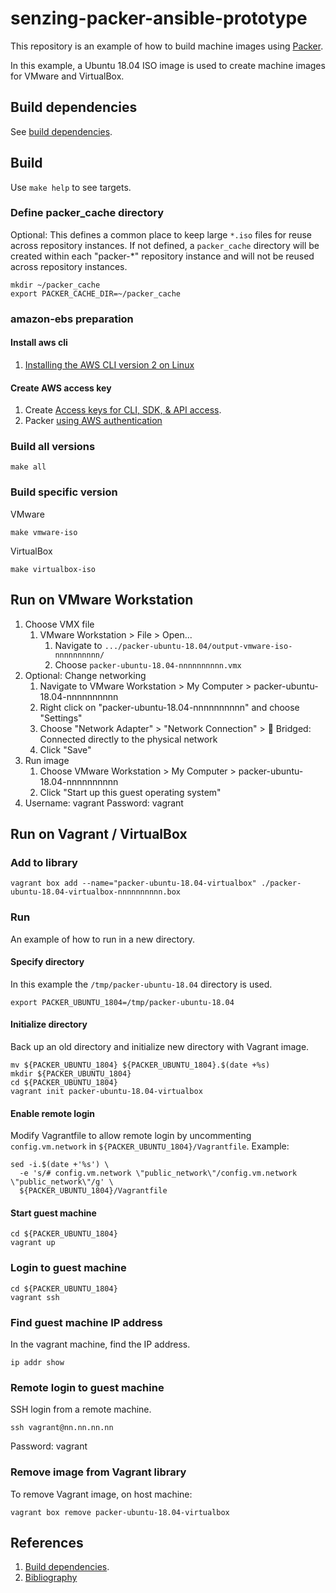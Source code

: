 # senzing-packer-ansible-prototype

This repository is an example of how to build machine images using [Packer](https://www.packer.io/).

In this example, a
Ubuntu 18.04 ISO image
is used to create machine images for VMware and VirtualBox.

## Build dependencies

See [build dependencies](https://github.com/docktermj/KnowledgeBase/blob/master/build-dependencies/packer.md).

## Build

Use `make help` to see targets.

### Define packer_cache directory

Optional: This defines a common place to keep large `*.iso` files for reuse across repository instances.
If not defined, a `packer_cache` directory will be created within each "packer-*" repository instance
and will not be reused across repository instances.

```console
mkdir ~/packer_cache
export PACKER_CACHE_DIR=~/packer_cache
```

### amazon-ebs preparation

#### Install aws cli

1. [Installing the AWS CLI version 2 on Linux](https://docs.aws.amazon.com/cli/latest/userguide/install-cliv2-linux.html)

#### Create AWS access key

1. Create [Access keys for CLI, SDK, & API access](https://console.aws.amazon.com/iam/home?#/security_credentials).
1. Packer [using AWS authentication](https://www.packer.io/docs/builders/amazon/#authentication)


### Build all versions

```console
make all
```

### Build specific version

VMware

```console
make vmware-iso
```

VirtualBox

```console
make virtualbox-iso
```

## Run on VMware Workstation

1. Choose VMX file
    1. VMware Workstation > File > Open...
        1. Navigate to `.../packer-ubuntu-18.04/output-vmware-iso-nnnnnnnnnn/`
        1. Choose `packer-ubuntu-18.04-nnnnnnnnnn.vmx`
1. Optional: Change networking
    1. Navigate to VMware Workstation > My Computer > packer-ubuntu-18.04-nnnnnnnnnn
    1. Right click on "packer-ubuntu-18.04-nnnnnnnnnn" and choose "Settings"
    1. Choose "Network Adapter" > "Network Connection" > :radio_button: Bridged: Connected directly to the physical network
    1. Click "Save"
1. Run image
    1. Choose VMware Workstation > My Computer > packer-ubuntu-18.04-nnnnnnnnnn
    1. Click "Start up this guest operating system"
1. Username: vagrant  Password: vagrant

## Run on Vagrant / VirtualBox

### Add to library

```console
vagrant box add --name="packer-ubuntu-18.04-virtualbox" ./packer-ubuntu-18.04-virtualbox-nnnnnnnnnn.box
```

### Run

An example of how to run in a new directory.

#### Specify directory

In this example the `/tmp/packer-ubuntu-18.04` directory is used.

```console
export PACKER_UBUNTU_1804=/tmp/packer-ubuntu-18.04
```

#### Initialize directory

Back up an old directory and initialize new directory with Vagrant image.

```console
mv ${PACKER_UBUNTU_1804} ${PACKER_UBUNTU_1804}.$(date +%s)
mkdir ${PACKER_UBUNTU_1804}
cd ${PACKER_UBUNTU_1804}
vagrant init packer-ubuntu-18.04-virtualbox
```

#### Enable remote login

Modify Vagrantfile to allow remote login by
uncommenting `config.vm.network` in `${PACKER_UBUNTU_1804}/Vagrantfile`.
Example:

```console
sed -i.$(date +'%s') \
  -e 's/# config.vm.network \"public_network\"/config.vm.network \"public_network\"/g' \
  ${PACKER_UBUNTU_1804}/Vagrantfile
```

#### Start guest machine

```console
cd ${PACKER_UBUNTU_1804}
vagrant up
```

### Login to guest machine

```console
cd ${PACKER_UBUNTU_1804}
vagrant ssh
```

### Find guest machine IP address

In the vagrant machine, find the IP address.

```console
ip addr show
```

### Remote login to guest machine

SSH login from a remote machine.

```console
ssh vagrant@nn.nn.nn.nn
```

Password: vagrant

### Remove image from Vagrant library

To remove Vagrant image, on host machine:

```console
vagrant box remove packer-ubuntu-18.04-virtualbox
```

## References

1. [Build dependencies](https://github.com/docktermj/KnowledgeBase/blob/master/build-dependencies/packer.md).
1. [Bibliography](https://github.com/docktermj/KnowledgeBase/blob/master/bibliography/packer.md)
